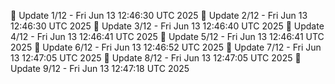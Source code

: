 📌 Update 1/12 - Fri Jun 13 12:46:30 UTC 2025
📌 Update 2/12 - Fri Jun 13 12:46:30 UTC 2025
📌 Update 3/12 - Fri Jun 13 12:46:40 UTC 2025
📌 Update 4/12 - Fri Jun 13 12:46:41 UTC 2025
📌 Update 5/12 - Fri Jun 13 12:46:41 UTC 2025
📌 Update 6/12 - Fri Jun 13 12:46:52 UTC 2025
📌 Update 7/12 - Fri Jun 13 12:47:05 UTC 2025
📌 Update 8/12 - Fri Jun 13 12:47:05 UTC 2025
📌 Update 9/12 - Fri Jun 13 12:47:18 UTC 2025
